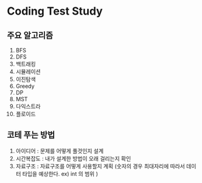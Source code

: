 # Coding Test Study

## 주요 알고리즘
1. BFS
2. DFS
3. 백트래킹
4. 시뮬레이션
5. 이진탐색
6. Greedy
7. DP
8. MST
9. 다익스트라
10. 플로이드

## 코테 푸는 방법
1. 아이디어 : 문제를 어떻게 풀것인지 설계
2. 시간복잡도 : 내가 설계한 방법이 오래 걸리는지 확인
3. 자료구조 : 자료구조를 어떻게 사용할지 계획 (숫자의 경우 최대자리에 따라서 데이터 타입을 예상한다. ex) int 의 범위 )
